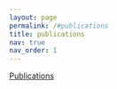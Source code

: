 ```yaml
---
layout: page
permalink: /#publications
title: publications
nav: true
nav_order: 1
---
```

<!-- _pages/publications.md -->
<a href="#publications">Publications</a>
